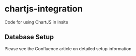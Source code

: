 # chartjs-integration
Code for using ChartJS in Insite

## Database Setup
Please see the Confluence article on detailed setup information